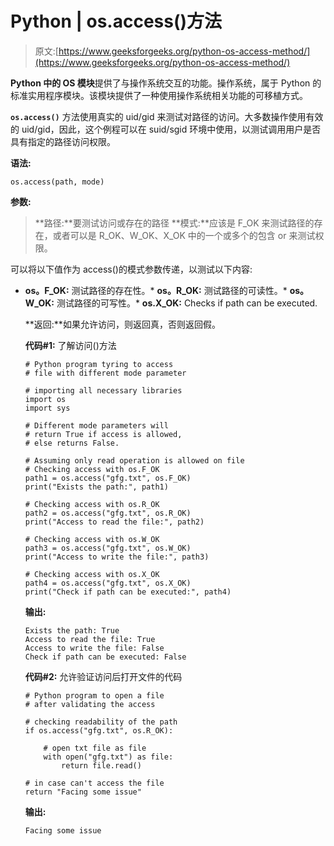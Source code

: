 # Python | os.access()方法

> 原文:[https://www.geeksforgeeks.org/python-os-access-method/](https://www.geeksforgeeks.org/python-os-access-method/)

**Python 中的 OS 模块**提供了与操作系统交互的功能。操作系统，属于 Python 的标准实用程序模块。该模块提供了一种使用操作系统相关功能的可移植方式。

**`os.access()`** 方法使用真实的 uid/gid 来测试对路径的访问。大多数操作使用有效的 uid/gid，因此，这个例程可以在 suid/sgid 环境中使用，以测试调用用户是否具有指定的路径访问权限。

**语法:**

```
os.access(path, mode)
```

**参数:**

> **路径:**要测试访问或存在的路径
> **模式:**应该是 F_OK 来测试路径的存在，或者可以是 R_OK、W_OK、X_OK 中的一个或多个的包含 or 来测试权限。

可以将以下值作为 access()的模式参数传递，以测试以下内容:

*   **os。F_OK:** 测试路径的存在性。*   **os。R_OK:** 测试路径的可读性。*   **os。W_OK:** 测试路径的可写性。*   **os.X_OK:** Checks if path can be executed.

    **返回:**如果允许访问，则返回真，否则返回假。

    **代码#1:** 了解访问()方法

    ```
    # Python program tyring to access
    # file with different mode parameter

    # importing all necessary libraries
    import os
    import sys

    # Different mode parameters will 
    # return True if access is allowed,
    # else returns False.

    # Assuming only read operation is allowed on file
    # Checking access with os.F_OK
    path1 = os.access("gfg.txt", os.F_OK)
    print("Exists the path:", path1)

    # Checking access with os.R_OK
    path2 = os.access("gfg.txt", os.R_OK)
    print("Access to read the file:", path2)

    # Checking access with os.W_OK
    path3 = os.access("gfg.txt", os.W_OK)
    print("Access to write the file:", path3)

    # Checking access with os.X_OK
    path4 = os.access("gfg.txt", os.X_OK)
    print("Check if path can be executed:", path4)
    ```

    **输出:**

    ```
    Exists the path: True
    Access to read the file: True
    Access to write the file: False
    Check if path can be executed: False
    ```

    **代码#2:** 允许验证访问后打开文件的代码

    ```
    # Python program to open a file
    # after validating the access

    # checking readability of the path
    if os.access("gfg.txt", os.R_OK):

        # open txt file as file
        with open("gfg.txt") as file:
            return file.read()

    # in case can't access the file        
    return "Facing some issue"
    ```

    **输出:**

    ```
    Facing some issue
    ```